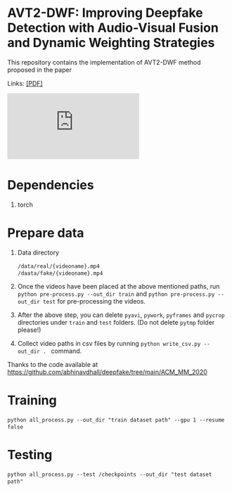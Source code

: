 # AVT2-DWF: Improving Deepfake Detection with Audio-Visual Fusion and Dynamic Weighting Strategies

This repository contains the implementation of AVT2-DWF method proposed in the paper 

Links: [[PDF]]() 

![Network Architecture](https://github.com/raining-dev/AVT2-DWF/blob/main/model_architecture.pdf)
  
# Dependencies
1) torch  

  
# Prepare data
1) Data directory
   ```
   /data/real/{videoname}.mp4  
   /daata/fake/{videoname}.mp4  
   ```
2) Once the videos have been placed at the above mentioned paths, run `python pre-process.py --out_dir train` and `python pre-process.py --out_dir test` for pre-processing the videos.  
  
3) After the above step, you can delete `pyavi`, `pywork`, `pyframes` and `pycrop` directories under `train` and `test` folders. (Do not delete `pytmp` folder please!)  
  
4) Collect video paths in csv files by running `python write_csv.py --out_dir . ` command.  

Thanks to the code available at https://github.com/abhinavdhall/deepfake/tree/main/ACM_MM_2020

# Training
```
python all_process.py --out_dir "train dataset path" --gpu 1 --resume false
```

# Testing
```
python all_process.py --test /checkpoints --out_dir "test dataset path"
```

